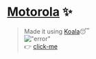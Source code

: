# [Motorola](https://likhith1030.github.io/keep-my-number-in-ur-motorola/) :sparkles:

> Made it using [Koala](http://koala-app.com/):sleeping:</br>
> !["error"](https://www.google.com/url?sa=i&url=https%3A%2F%2Fwww.ostraining.com%2Fblog%2Fcoding%2Fcompiling-tools%2F&psig=AOvVaw0XDue_QoyFjKOfjwTUilHQ&ust=1644782820660000&source=images&cd=vfe&ved=0CAgQjRxqFwoTCPiU8tT7-vUCFQAAAAAdAAAAABA1)</br>
> :point_right: [click-me](https://likhith1030.github.io/keep-my-number-in-ur-motorola/)
